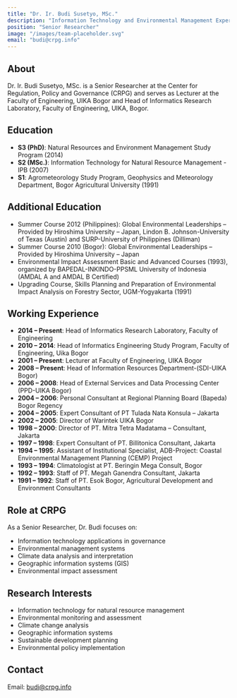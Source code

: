```yaml
---
title: "Dr. Ir. Budi Susetyo, MSc."
description: "Information Technology and Environmental Management Expert at CRPG"
position: "Senior Researcher"
image: "/images/team-placeholder.svg"
email: "budi@crpg.info"
---
```


## About

Dr. Ir. Budi Susetyo, MSc. is a Senior Researcher at the Center for Regulation, Policy and Governance (CRPG) and serves as Lecturer at the Faculty of Engineering, UIKA Bogor and Head of Informatics Research Laboratory, Faculty of Engineering, UIKA, Bogor.

## Education

- **S3 (PhD)**: Natural Resources and Environment Management Study Program (2014)
- **S2 (MSc.)**: Information Technology for Natural Resource Management - IPB (2007)
- **S1**: Agrometeorology Study Program, Geophysics and Meteorology Department, Bogor Agricultural University (1991)

## Additional Education

- Summer Course 2012 (Philippines): Global Environmental Leaderships – Provided by Hiroshima University – Japan, Lindon B. Johnson-University of Texas (Austin) and SURP-University of Philippines (Dilliman)
- Summer Course 2010 (Bogor): Global Environmental Leaderships – Provided by Hiroshima University – Japan
- Environmental Impact Assessment Basic and Advanced Courses (1993), organized by BAPEDAL-INKINDO-PPSML University of Indonesia (AMDAL A and AMDAL B Certified)
- Upgrading Course, Skills Planning and Preparation of Environmental Impact Analysis on Forestry Sector, UGM-Yogyakarta (1991)

## Working Experience

- **2014 – Present**: Head of Informatics Research Laboratory, Faculty of Engineering
- **2010 – 2014**: Head of Informatics Engineering Study Program, Faculty of Engineering, Uika Bogor
- **2001 – Present**: Lecturer at Faculty of Engineering, UIKA Bogor
- **2008 – Present**: Head of Information Resources Department-(SDI-UIKA Bogor)
- **2006 – 2008**: Head of External Services and Data Processing Center (PPD-UIKA Bogor)
- **2004 – 2006**: Personal Consultant at Regional Planning Board (Bapeda) Bogor Regency
- **2004 – 2005**: Expert Consultant of PT Tulada Nata Konsula – Jakarta
- **2002 – 2005**: Director of Warintek UIKA Bogor
- **1998 – 2000**: Director of PT. Mitra Tetra Madatama – Consultant, Jakarta
- **1997 – 1998**: Expert Consultant of PT. Billitonica Consultant, Jakarta
- **1994 – 1995**: Assistant of Institutional Specialist, ADB-Project: Coastal Environmental Management Planning (CEMP) Project
- **1993 – 1994**: Climatologist at PT. Beringin Mega Consult, Bogor
- **1992 – 1993**: Staff of PT. Megah Ganendra Consultant, Jakarta
- **1991 – 1992**: Staff of PT. Esok Bogor, Agricultural Development and Environment Consultants

## Role at CRPG

As a Senior Researcher, Dr. Budi focuses on:
- Information technology applications in governance
- Environmental management systems
- Climate data analysis and interpretation
- Geographic information systems (GIS)
- Environmental impact assessment

## Research Interests

- Information technology for natural resource management
- Environmental monitoring and assessment
- Climate change analysis
- Geographic information systems
- Sustainable development planning
- Environmental policy implementation

## Contact

Email: budi@crpg.info